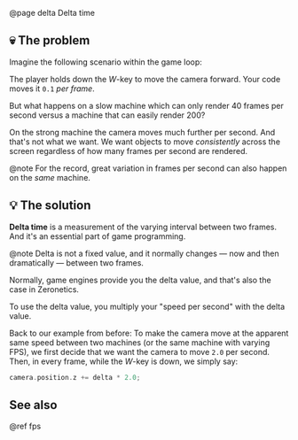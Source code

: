 @page delta Delta time

## 💀 The problem

Imagine the following scenario within the game loop:

The player holds down the _W_-key to move the camera forward.
Your code moves it ``0.1`` _per frame_.

But what happens on a slow machine which can only render 40 frames
per second versus a machine that can easily render 200?

On the strong machine the camera moves much further per second.
And that's not what we want. We want objects to move _consistently_
across the screen regardless of how many frames per second are rendered.

@note For the record, great variation in frames per second can
also happen on the _same_ machine.

## 💡 The solution

**Delta time** is a measurement of the varying interval between
two frames. And it's an essential part of game programming.

@note Delta is not a fixed value, and it normally changes &mdash;
now and then dramatically &mdash; between two frames.

Normally, game engines provide you the delta  value, and that's
also the case in Zeronetics.

To use the delta value, you multiply your "speed per second"
with the delta value.

Back to our example from before: To make the camera move at the
apparent same speed between two machines (or the same machine
with varying FPS), we first decide that we want the camera to
move ``2.0`` per second. Then, in every frame, while the _W_-key
is down, we simply say:

````cpp
camera.position.z += delta * 2.0;
````

## See also

@ref fps
